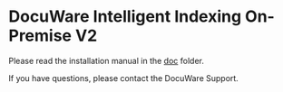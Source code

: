 # DocuWare Intelligent Indexing On-Premise V2

Please read the installation manual in the [doc](https://github.com/DocuWare/Intellix/tree/master/doc) folder.

If you have questions, please contact the DocuWare Support.